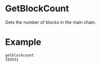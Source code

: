 # GetBlockCount

Gets the number of blocks in the main chain.

# Example

```
getblockcount
193531
```

